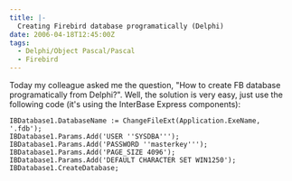 ```yaml
---
title: |-
  Creating Firebird database programatically (Delphi)
date: 2006-04-18T12:45:00Z
tags:
  - Delphi/Object Pascal/Pascal
  - Firebird
---
```

Today my colleague asked me the question, "How to create FB database programatically from Delphi?". Well, the solution is very easy, just use the following code (it's using the InterBase Express components):

```delphi
IBDatabase1.DatabaseName := ChangeFileExt(Application.ExeName, '.fdb');
IBDatabase1.Params.Add('USER ''SYSDBA''');
IBDatabase1.Params.Add('PASSWORD ''masterkey''');
IBDatabase1.Params.Add('PAGE_SIZE 4096');
IBDatabase1.Params.Add('DEFAULT CHARACTER SET WIN1250');
IBDatabase1.CreateDatabase;
```